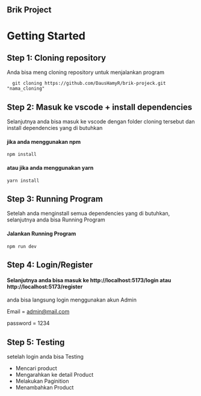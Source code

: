 ## Brik Project
# Getting Started
## Step 1: Cloning repository
Anda bisa meng cloning repository untuk menjalankan program

```
  git cloning https://github.com/DausHamyR/brik-projeck.git "nama_cloning"
```

## Step 2: Masuk ke vscode + install dependencies
Selanjutnya anda bisa masuk ke vscode dengan folder cloning tersebut dan install dependencies yang di butuhkan

#### jika anda menggunakan npm
```
npm install
```
#### atau jika anda menggunakan yarn
``` 
yarn install
```

## Step 3: Running Program
Setelah anda menginstall semua dependencies yang di butuhkan, selanjutnya anda bisa Running Program 
#### Jalankan Running Program
```
npm run dev
```

## Step 4: Login/Register
#### Selanjutnya anda bisa masuk ke http://localhost:5173/login atau http://localhost:5173/register
anda bisa langsung login menggunakan akun Admin

Email = admin@mail.com

password = 1234

## Step 5: Testing
setelah login anda bisa Testing

- Mencari product
- Mengarahkan ke detail Product
- Melakukan Paginition
- Menambahkan Product

